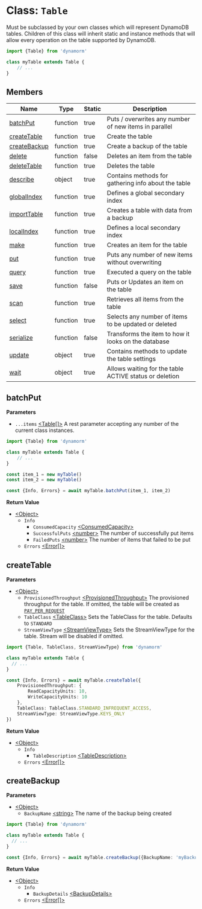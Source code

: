 # Class: `Table`
Must be subclassed by your own classes which will represent DynamoDB tables. Children of this class will inherit static and instance methods that will allow every operation on the table supported by DynamoDB. 

```typescript
import {Table} from 'dynamorm'

class myTable extends Table {
    // ...
}
```

## Members

| Name                          | Type     | Static | Description                                            |
|-------------------------------|----------|--------|--------------------------------------------------------|
| [batchPut](#batchput)         | function | true   | Puts / overwrites any number of new items in parallel  |
| [createTable](#createtable)   | function | true   | Create the table                                       |
| [createBackup](#createbackup) | function | true   | Create a backup of the table                           |
| [delete](#delete)             | function | false  | Deletes an item from the table                         |
| [deleteTable](#deletetable)   | function | true   | Deletes the table                                      |
| [describe](#describe)         | object   | true   | Contains methods for gathering info about the table    | 
| [globalIndex](#globalindex)   | function | true   | Defines a global secondary index                       |
| [importTable](#importtable)   | function | true   | Creates a table with data from a backup                |
| [localIndex](#localindex)     | function | true   | Defines a local secondary index                        | 
| [make](#make)                 | function | true   | Creates an item for the table                          |
| [put](#put)                   | function | true   | Puts any number of new items without overwriting       |
| [query](#query)               | function | true   | Executed a query on the table                          |
| [save](#save)                 | function | false  | Puts or Updates an item on the table                   |
| [scan](#scan)                 | function | true   | Retrieves all items from the table                     |
| [select](#select)             | function | true   | Selects any number of items to be updated or deleted   |
| [serialize](#serialize)       | function | false  | Transforms the item to how it looks on the database    | 
| [update](#update)             | object   | true   | Contains methods to update the table settings          |
| [wait](#wait)                 | object   | true   | Allows waiting for the table ACTIVE status or deletion |

## batchPut
**Parameters**
- `...items` [\<Table[]\>](#class-table) A rest parameter accepting any number of the current class instances.
```typescript
import {Table} from 'dynamorm'

class myTable extends Table {
    // ...
}

const item_1 = new myTable()
const item_2 = new myTable()

const {Info, Errors} = await myTable.batchPut(item_1, item_2)
```

**Return Value**
- [<Object\>](https://developer.mozilla.org/en-US/docs/Web/JavaScript/Reference/Global_Objects/Object)
  - `Info`
    - `ConsumedCapacity` [<ConsumedCapacity\>](https://docs.aws.amazon.com/AWSJavaScriptSDK/v3/latest/clients/client-dynamodb/interfaces/consumedcapacity.html)
    - `SuccessfulPuts` [<number\>](https://developer.mozilla.org/en-US/docs/Web/JavaScript/Data_structures#number_type) The number of successfully put items
    - `FailedPuts` [<number\>](https://developer.mozilla.org/en-US/docs/Web/JavaScript/Data_structures#number_type) The number of items that failed to be put
  - `Errors` [<Error[]\>](https://developer.mozilla.org/en-US/docs/Web/JavaScript/Reference/Global_Objects/Error) 
  
## createTable
**Parameters**
- [<Object\>](https://developer.mozilla.org/en-US/docs/Web/JavaScript/Reference/Global_Objects/Object)
  - `ProvisionedThroughput` [<ProvisionedThroughput\>](https://docs.aws.amazon.com/AWSJavaScriptSDK/v3/latest/clients/client-dynamodb/interfaces/provisionedthroughput.html) The provisioned throughput for the table. If omitted, the table will be created as [`PAY_PER_REQUEST`]()
  - `TableClass` [<TableClass\>](https://docs.aws.amazon.com/AWSJavaScriptSDK/v3/latest/clients/client-dynamodb/enums/tableclass.html) Sets the TableClass for the table. Defaults to `STANDARD` 
  - `StreamViewType` [<StreamViewType\>](https://docs.aws.amazon.com/AWSJavaScriptSDK/v3/latest/clients/client-dynamodb/enums/streamviewtype.html) Sets the StreamViewType for the table. Stream will be disabled if omitted.
```typescript
import {Table, TableClass, StreamViewType} from 'dynamorm'

class myTable extends Table {
  // ...
}

const {Info, Errors} = await myTable.createTable({
    ProvisionedThroughput: {
        ReadCapacityUnits: 10,
        WriteCapacityUnits: 10
    },
    TableClass: TableClass.STANDARD_INFREQUENT_ACCESS,
    StreamViewType: StreamViewType.KEYS_ONLY
})
```
**Return Value**
- [<Object\>](https://developer.mozilla.org/en-US/docs/Web/JavaScript/Reference/Global_Objects/Object)
  - `Info`
    - `TableDescription` [<TableDescription\>](https://docs.aws.amazon.com/AWSJavaScriptSDK/v3/latest/clients/client-dynamodb/interfaces/tabledescription.html)
  - `Errors` [<Error[]\>](https://developer.mozilla.org/en-US/docs/Web/JavaScript/Reference/Global_Objects/Error)

## createBackup
**Parameters**
- [<Object\>](https://developer.mozilla.org/en-US/docs/Web/JavaScript/Reference/Global_Objects/Object)
  - `BackupName` [<string\>](https://developer.mozilla.org/en-US/docs/Web/JavaScript/Data_structures#string_type) The name of the backup being created

```typescript
import {Table} from 'dynamorm'

class myTable extends Table {
  // ...
}

const {Info, Errors} = await myTable.createBackup({BackupName: 'myBackup'})
```
**Return Value**
- [<Object\>](https://developer.mozilla.org/en-US/docs/Web/JavaScript/Reference/Global_Objects/Object)
  - `Info`
    - `BackupDetails` [<BackupDetails\>](https://docs.aws.amazon.com/AWSJavaScriptSDK/v3/latest/clients/client-dynamodb/interfaces/backupdetails.html) 
  - `Errors` [<Error[]\>](https://developer.mozilla.org/en-US/docs/Web/JavaScript/Reference/Global_Objects/Error)
